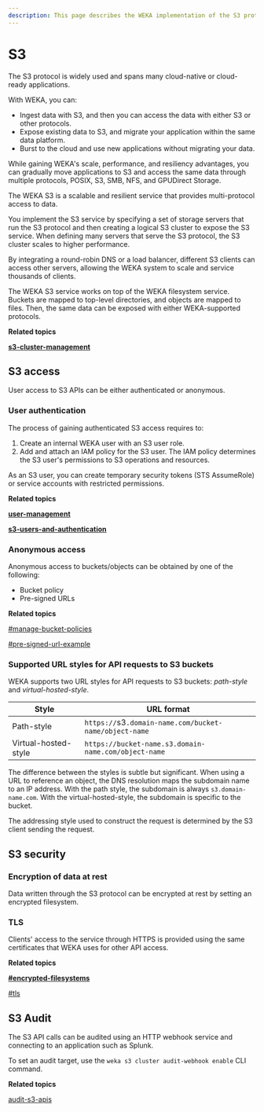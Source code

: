 ```yaml
---
description: This page describes the WEKA implementation of the S3 protocol.
---
```


# S3

The S3 protocol is widely used and spans many cloud-native or cloud-ready applications.&#x20;

With WEKA, you can:

* Ingest data with S3, and then you can access the data with either S3 or other protocols.
* Expose existing data to S3, and migrate your application within the same data platform.
* Burst to the cloud and use new applications without migrating your data.

While gaining WEKA's scale, performance, and resiliency advantages, you can gradually move applications to S3 and access the same data through multiple protocols, POSIX, S3, SMB, NFS, and GPUDirect Storage.

The WEKA S3 is a scalable and resilient service that provides multi-protocol access to data.

You implement the S3 service by specifying a set of storage servers that run the S3 protocol and then creating a logical S3 cluster to expose the S3 service. When defining many servers that serve the S3 protocol, the S3 cluster scales to higher performance.

By integrating a round-robin DNS or a load balancer, different S3 clients can access other servers, allowing the WEKA system to scale and service thousands of clients.

The WEKA S3 service works on top of the WEKA filesystem service. Buckets are mapped to top-level directories, and objects are mapped to files. Then, the same data can be exposed with either WEKA-supported protocols.

**Related topics**

****[s3-cluster-management](s3-cluster-management/ "mention")****

## S3 access

User access to S3 APIs can be either authenticated or anonymous.

### User authentication

The process of gaining authenticated S3 access requires to:

1. Create an internal WEKA user with an S3 user role.
2. Add and attach an IAM policy for the S3 user. The IAM policy determines the S3 user's permissions to S3 operations and resources.

As an S3 user, you can create temporary security tokens (STS AssumeRole) or service accounts with restricted permissions.

**Related topics**

****[user-management](../../usage/user-management/ "mention")****

****[s3-users-and-authentication](s3-users-and-authentication/ "mention")****

### Anonymous access

Anonymous access to buckets/objects can be obtained by one of the following:&#x20;

* Bucket policy
* Pre-signed URLs

**Related topics**

[#manage-bucket-policies](s3-buckets-management/#manage-bucket-policies "mention")

[#pre-signed-url-example](s3-examples-using-boto3.md#pre-signed-url-example "mention")

### Supported URL styles for API requests to S3 buckets

WEKA supports two URL styles for API requests to S3 buckets: _path-style_ and _virtual-hosted-style_.

| Style                | URL format                                             |
| -------------------- | ------------------------------------------------------ |
| Path-style           | `https://`s3`.domain-name.com/bucket-name/object-name` |
| Virtual-hosted-style | `https://bucket-name.s3.domain-name.com/object-name`   |

The difference between the styles is subtle but significant. When using a URL to reference an object, the DNS resolution maps the subdomain name to an IP address. With the path style, the subdomain is always `s3.domain-name.com`. With the virtual-hosted-style, the subdomain is specific to the bucket.

The addressing style used to construct the request is determined by the S3 client sending the request.

## S3 security

### Encryption **of data** at rest

Data written through the S3 protocol can be encrypted at rest by setting an encrypted filesystem.

### TLS

Clients' access to the service through HTTPS is provided using the same certificates that WEKA uses for other API access.

**Related topics**

****[#encrypted-filesystems](../../overview/filesystems.md#encrypted-filesystems "mention")****

[#tls](../../usage/security/#tls "mention")

## S3 Audit

The S3 API calls can be audited using an HTTP webhook service and connecting to an application such as Splunk.

To set an audit target, use the `weka s3 cluster audit-webhook enable` CLI command.

**Related topics**

[audit-s3-apis](audit-s3-apis/ "mention")
